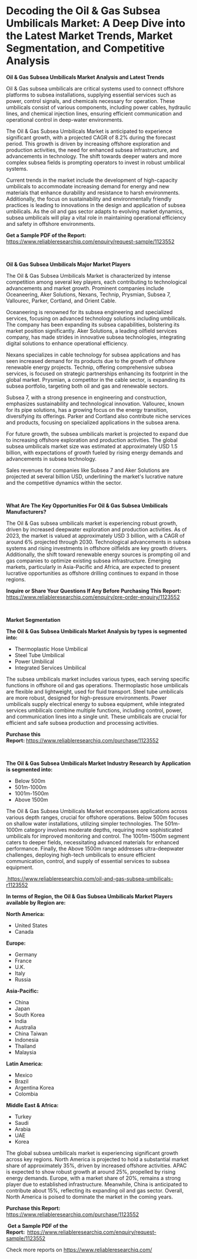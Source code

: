 <p><h1>Decoding the Oil & Gas Subsea Umbilicals Market: A Deep Dive into the Latest Market Trends, Market Segmentation, and Competitive Analysis</h1></p><p><strong>Oil & Gas Subsea Umbilicals Market Analysis and Latest Trends</strong></p>
<p><p>Oil & Gas subsea umbilicals are critical systems used to connect offshore platforms to subsea installations, supplying essential services such as power, control signals, and chemicals necessary for operation. These umbilicals consist of various components, including power cables, hydraulic lines, and chemical injection lines, ensuring efficient communication and operational control in deep-water environments. </p><p>The Oil & Gas Subsea Umbilicals Market is anticipated to experience significant growth, with a projected CAGR of 8.2% during the forecast period. This growth is driven by increasing offshore exploration and production activities, the need for enhanced subsea infrastructure, and advancements in technology. The shift towards deeper waters and more complex subsea fields is prompting operators to invest in robust umbilical systems.</p><p>Current trends in the market include the development of high-capacity umbilicals to accommodate increasing demand for energy and new materials that enhance durability and resistance to harsh environments. Additionally, the focus on sustainability and environmentally friendly practices is leading to innovations in the design and application of subsea umbilicals. As the oil and gas sector adapts to evolving market dynamics, subsea umbilicals will play a vital role in maintaining operational efficiency and safety in offshore environments.</p></p>
<p><strong>Get a Sample PDF of the Report:&nbsp;</strong> <a href="https://www.reliableresearchiq.com/enquiry/request-sample/1123552?utm_campaign=3130&utm_medium=2&utm_source=Github&utm_content=ia&utm_term=04042025&utm_id=oil-gas-subsea-umbilicals">https://www.reliableresearchiq.com/enquiry/request-sample/1123552</a></p>
<p>&nbsp;</p>
<p><strong>Oil & Gas Subsea Umbilicals Major Market Players</strong></p>
<p><p>The Oil & Gas Subsea Umbilicals Market is characterized by intense competition among several key players, each contributing to technological advancements and market growth. Prominent companies include Oceaneering, Aker Solutions, Nexans, Technip, Prysmian, Subsea 7, Vallourec, Parker, Cortland, and Orient Cable.</p><p>Oceaneering is renowned for its subsea engineering and specialized services, focusing on advanced technology solutions including umbilicals. The company has been expanding its subsea capabilities, bolstering its market position significantly. Aker Solutions, a leading oilfield services company, has made strides in innovative subsea technologies, integrating digital solutions to enhance operational efficiency.</p><p>Nexans specializes in cable technology for subsea applications and has seen increased demand for its products due to the growth of offshore renewable energy projects. Technip, offering comprehensive subsea services, is focused on strategic partnerships enhancing its footprint in the global market. Prysmian, a competitor in the cable sector, is expanding its subsea portfolio, targeting both oil and gas and renewable sectors.</p><p>Subsea 7, with a strong presence in engineering and construction, emphasizes sustainability and technological innovation. Vallourec, known for its pipe solutions, has a growing focus on the energy transition, diversifying its offerings. Parker and Cortland also contribute niche services and products, focusing on specialized applications in the subsea arena.</p><p>For future growth, the subsea umbilicals market is projected to expand due to increasing offshore exploration and production activities. The global subsea umbilicals market size was estimated at approximately USD 1.5 billion, with expectations of growth fueled by rising energy demands and advancements in subsea technology.</p><p>Sales revenues for companies like Subsea 7 and Aker Solutions are projected at several billion USD, underlining the market's lucrative nature and the competitive dynamics within the sector.</p></p>
<p>&nbsp;</p>
<p><strong>What Are The Key Opportunities For Oil & Gas Subsea Umbilicals Manufacturers?</strong></p>
<p><p>The Oil & Gas subsea umbilicals market is experiencing robust growth, driven by increased deepwater exploration and production activities. As of 2023, the market is valued at approximately USD 3 billion, with a CAGR of around 6% projected through 2030. Technological advancements in subsea systems and rising investments in offshore oilfields are key growth drivers. Additionally, the shift toward renewable energy sources is prompting oil and gas companies to optimize existing subsea infrastructure. Emerging markets, particularly in Asia-Pacific and Africa, are expected to present lucrative opportunities as offshore drilling continues to expand in those regions.</p></p>
<p><strong>Inquire or Share Your Questions If Any Before Purchasing This Report:</strong> <a href="https://www.reliableresearchiq.com/enquiry/pre-order-enquiry/1123552?utm_campaign=3130&utm_medium=2&utm_source=Github&utm_content=ia&utm_term=04042025&utm_id=oil-gas-subsea-umbilicals">https://www.reliableresearchiq.com/enquiry/pre-order-enquiry/1123552</a></p>
<p>&nbsp;</p>
<p><strong>Market Segmentation</strong></p>
<p><strong>The Oil & Gas Subsea Umbilicals Market Analysis by types is segmented into:</strong></p>
<p><ul><li>Thermoplastic Hose Umbilical</li><li>Steel Tube Umbilical</li><li>Power Umbilical</li><li>Integrated Services Umbilical</li></ul></p>
<p><p>The subsea umbilicals market includes various types, each serving specific functions in offshore oil and gas operations. Thermoplastic hose umbilicals are flexible and lightweight, used for fluid transport. Steel tube umbilicals are more robust, designed for high-pressure environments. Power umbilicals supply electrical energy to subsea equipment, while integrated services umbilicals combine multiple functions, including control, power, and communication lines into a single unit. These umbilicals are crucial for efficient and safe subsea production and processing activities.</p></p>
<p><strong>Purchase this Report:&nbsp;</strong><a href="https://www.reliableresearchiq.com/purchase/1123552?utm_campaign=3130&utm_medium=2&utm_source=Github&utm_content=ia&utm_term=04042025&utm_id=oil-gas-subsea-umbilicals">https://www.reliableresearchiq.com/purchase/1123552</a></p>
<p>&nbsp;</p>
<p><strong>The Oil & Gas Subsea Umbilicals Market Industry Research by Application is segmented into:</strong></p>
<p><ul><li>Below 500m</li><li>501m-1000m</li><li>1001m-1500m</li><li>Above 1500m</li></ul></p>
<p><p>The Oil & Gas Subsea Umbilicals Market encompasses applications across various depth ranges, crucial for offshore operations. Below 500m focuses on shallow water installations, utilizing simpler technologies. The 501m-1000m category involves moderate depths, requiring more sophisticated umbilicals for improved monitoring and control. The 1001m-1500m segment caters to deeper fields, necessitating advanced materials for enhanced performance. Finally, the Above 1500m range addresses ultra-deepwater challenges, deploying high-tech umbilicals to ensure efficient communication, control, and supply of essential services to subsea equipment.</p></p>
<p><a href="https://www.reliableresearchiq.com/oil-and-gas-subsea-umbilicals-r1123552?utm_campaign=3130&utm_medium=2&utm_source=Github&utm_content=ia&utm_term=04042025&utm_id=oil-gas-subsea-umbilicals">&nbsp;https://www.reliableresearchiq.com/oil-and-gas-subsea-umbilicals-r1123552</a></p>
<p><strong>In terms of Region, the Oil & Gas Subsea Umbilicals Market Players available by Region are:</strong></p>
<p>
    <p> <strong> North America: </strong>
        <ul>
            <li>United States</li>
            <li>Canada</li>
        </ul>
        </p> 
    <p> <strong> Europe: </strong>
        <ul>
            <li>Germany</li>
            <li>France</li>
            <li>U.K.</li>
            <li>Italy</li>
            <li>Russia</li>
        </ul>
        </p> 
    <p> <strong> Asia-Pacific: </strong>
        <ul>
            <li>China</li>
            <li>Japan</li>
            <li>South Korea</li>
            <li>India</li>
            <li>Australia</li>
            <li>China Taiwan</li>
            <li>Indonesia</li>
            <li>Thailand</li>
            <li>Malaysia</li>
        </ul>
        </p> 
    <p> <strong> Latin America: </strong>
        <ul>
            <li>Mexico</li>
            <li>Brazil</li>
            <li>Argentina Korea</li>
            <li>Colombia</li>
        </ul>
        </p> 
    <p> <strong> Middle East & Africa: </strong>
        <ul>
            <li>Turkey</li>
            <li>Saudi</li>
            <li>Arabia</li>
            <li>UAE</li>
            <li>Korea</li>
        </ul>
    </p>
    </p>
<p><p>The global subsea umbilicals market is experiencing significant growth across key regions. North America is projected to hold a substantial market share of approximately 35%, driven by increased offshore activities. APAC is expected to show robust growth at around 25%, propelled by rising energy demands. Europe, with a market share of 20%, remains a strong player due to established infrastructure. Meanwhile, China is anticipated to contribute about 15%, reflecting its expanding oil and gas sector. Overall, North America is poised to dominate the market in the coming years.</p></p>
<p><strong>Purchase this Report: </strong><a href="https://www.reliableresearchiq.com/purchase/1123552?utm_campaign=3130&utm_medium=2&utm_source=Github&utm_content=ia&utm_term=04042025&utm_id=oil-gas-subsea-umbilicals">https://www.reliableresearchiq.com/purchase/1123552</a></p>
<p>&nbsp;<strong>Get a Sample PDF of the Report:&nbsp;&nbsp;</strong><a href="https://www.reliableresearchiq.com/enquiry/request-sample/1123552?utm_campaign=3130&utm_medium=2&utm_source=Github&utm_content=ia&utm_term=04042025&utm_id=oil-gas-subsea-umbilicals">https://www.reliableresearchiq.com/enquiry/request-sample/1123552</a></p>
<p><strong></strong></p>
<p>Check more reports on <a href="https://www.reliableresearchiq.com/?utm_campaign=3130&utm_medium=2&utm_source=Github&utm_content=ia&utm_term=04042025&utm_id=oil-gas-subsea-umbilicals">https://www.reliableresearchiq.com/</a></p>